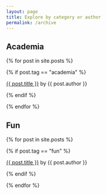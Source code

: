 ```yaml
---
layout: page
title: Explore by category or author
permalink: /archive
---
```


<h2>Academia</h2>

{% for post in site.posts %}

{% if post.tag == "academia" %}

<a href="{{ site.baseurl }}{{ post.url }}">{{ post.title }}</a> by {{ post.author }}

{% endif %}

{% endfor %}

<h2>Fun</h2>

{% for post in site.posts %}

{% if post.tag == "fun" %}

<a href="{{ site.baseurl }}{{ post.url }}">{{ post.title }}</a> by {{ post.author }}

{% endif %}

{% endfor %}


